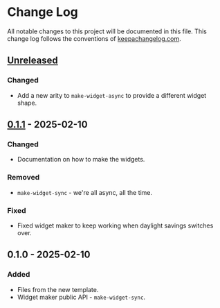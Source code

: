 # Change Log
All notable changes to this project will be documented in this file. This change log follows the conventions of [keepachangelog.com](http://keepachangelog.com/).

## [Unreleased]
### Changed
- Add a new arity to `make-widget-async` to provide a different widget shape.

## [0.1.1] - 2025-02-10
### Changed
- Documentation on how to make the widgets.

### Removed
- `make-widget-sync` - we're all async, all the time.

### Fixed
- Fixed widget maker to keep working when daylight savings switches over.

## 0.1.0 - 2025-02-10
### Added
- Files from the new template.
- Widget maker public API - `make-widget-sync`.

[Unreleased]: https://sourcehost.site/your-name/password-strength-checker/compare/0.1.1...HEAD
[0.1.1]: https://sourcehost.site/your-name/password-strength-checker/compare/0.1.0...0.1.1
